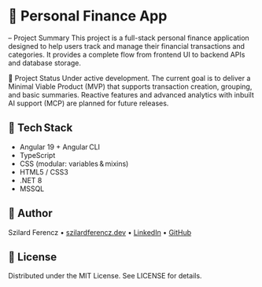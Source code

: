 # 💼 Personal Finance App

– Project Summary
This project is a full-stack personal finance application designed to help users track and manage their financial transactions and categories. It provides a complete flow from frontend UI to backend APIs and database storage.

🚧 Project Status
Under active development. The current goal is to deliver a Minimal Viable Product (MVP) that supports transaction creation, grouping, and basic summaries. Reactive features and advanced analytics with inbuilt AI support (MCP) are planned for future releases.

## 🚀 Tech Stack
- Angular 19 + Angular CLI  
- TypeScript  
- CSS (modular: variables & mixins)  
- HTML5 / CSS3  
- .NET 8
- MSSQL


## 👤 Author
Szilard Ferencz • [szilardferencz.dev](www.szilardferencz.dev) • [LinkedIn](https://www.linkedin.com/in/szilard-ferencz/) • [GitHub](https://github.com/Sziszka90) 

## 📄 License
Distributed under the MIT License. See LICENSE for details.
